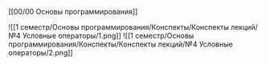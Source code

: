 [[00/00 Основы программирования]]

![[1 семестр/Основы программирования/Конспекты/Конспекты лекций/№4 Условные операторы/1.png]]
![[1 семестр/Основы программирования/Конспекты/Конспекты лекций/№4 Условные операторы/2.png]]
